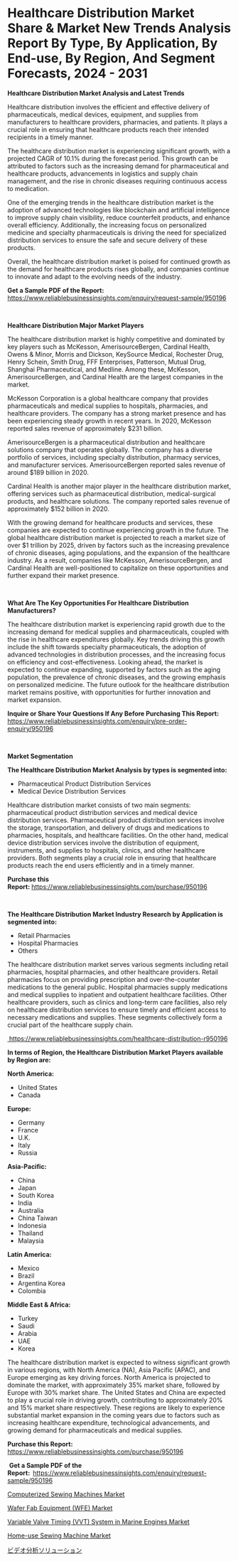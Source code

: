 <p><h1>Healthcare Distribution Market Share & Market New Trends Analysis Report By Type, By Application, By End-use, By Region, And Segment Forecasts, 2024 - 2031</h1></p><p><strong>Healthcare Distribution Market Analysis and Latest Trends</strong></p>
<p><p>Healthcare distribution involves the efficient and effective delivery of pharmaceuticals, medical devices, equipment, and supplies from manufacturers to healthcare providers, pharmacies, and patients. It plays a crucial role in ensuring that healthcare products reach their intended recipients in a timely manner.</p><p>The healthcare distribution market is experiencing significant growth, with a projected CAGR of 10.1% during the forecast period. This growth can be attributed to factors such as the increasing demand for pharmaceutical and healthcare products, advancements in logistics and supply chain management, and the rise in chronic diseases requiring continuous access to medication.</p><p>One of the emerging trends in the healthcare distribution market is the adoption of advanced technologies like blockchain and artificial intelligence to improve supply chain visibility, reduce counterfeit products, and enhance overall efficiency. Additionally, the increasing focus on personalized medicine and specialty pharmaceuticals is driving the need for specialized distribution services to ensure the safe and secure delivery of these products.</p><p>Overall, the healthcare distribution market is poised for continued growth as the demand for healthcare products rises globally, and companies continue to innovate and adapt to the evolving needs of the industry.</p></p>
<p><strong>Get a Sample PDF of the Report:&nbsp;</strong> <a href="https://www.reliablebusinessinsights.com/enquiry/request-sample/950196">https://www.reliablebusinessinsights.com/enquiry/request-sample/950196</a></p>
<p>&nbsp;</p>
<p><strong>Healthcare Distribution Major Market Players</strong></p>
<p><p>The healthcare distribution market is highly competitive and dominated by key players such as McKesson, AmerisourceBergen, Cardinal Health, Owens & Minor, Morris and Dickson, KeySource Medical, Rochester Drug, Henry Schein, Smith Drug, FFF Enterprises, Patterson, Mutual Drug, Shanghai Pharmaceutical, and Medline. Among these, McKesson, AmerisourceBergen, and Cardinal Health are the largest companies in the market.</p><p>McKesson Corporation is a global healthcare company that provides pharmaceuticals and medical supplies to hospitals, pharmacies, and healthcare providers. The company has a strong market presence and has been experiencing steady growth in recent years. In 2020, McKesson reported sales revenue of approximately $231 billion.</p><p>AmerisourceBergen is a pharmaceutical distribution and healthcare solutions company that operates globally. The company has a diverse portfolio of services, including specialty distribution, pharmacy services, and manufacturer services. AmerisourceBergen reported sales revenue of around $189 billion in 2020.</p><p>Cardinal Health is another major player in the healthcare distribution market, offering services such as pharmaceutical distribution, medical-surgical products, and healthcare solutions. The company reported sales revenue of approximately $152 billion in 2020.</p><p>With the growing demand for healthcare products and services, these companies are expected to continue experiencing growth in the future. The global healthcare distribution market is projected to reach a market size of over $1 trillion by 2025, driven by factors such as the increasing prevalence of chronic diseases, aging populations, and the expansion of the healthcare industry. As a result, companies like McKesson, AmerisourceBergen, and Cardinal Health are well-positioned to capitalize on these opportunities and further expand their market presence.</p></p>
<p>&nbsp;</p>
<p><strong>What Are The Key Opportunities For Healthcare Distribution Manufacturers?</strong></p>
<p><p>The healthcare distribution market is experiencing rapid growth due to the increasing demand for medical supplies and pharmaceuticals, coupled with the rise in healthcare expenditures globally. Key trends driving this growth include the shift towards specialty pharmaceuticals, the adoption of advanced technologies in distribution processes, and the increasing focus on efficiency and cost-effectiveness. Looking ahead, the market is expected to continue expanding, supported by factors such as the aging population, the prevalence of chronic diseases, and the growing emphasis on personalized medicine. The future outlook for the healthcare distribution market remains positive, with opportunities for further innovation and market expansion.</p></p>
<p><strong>Inquire or Share Your Questions If Any Before Purchasing This Report:</strong> <a href="https://www.reliablebusinessinsights.com/enquiry/pre-order-enquiry/950196">https://www.reliablebusinessinsights.com/enquiry/pre-order-enquiry/950196</a></p>
<p>&nbsp;</p>
<p><strong>Market Segmentation</strong></p>
<p><strong>The Healthcare Distribution Market Analysis by types is segmented into:</strong></p>
<p><ul><li>Pharmaceutical Product Distribution Services</li><li>Medical Device Distribution Services</li></ul></p>
<p><p>Healthcare distribution market consists of two main segments: pharmaceutical product distribution services and medical device distribution services. Pharmaceutical product distribution services involve the storage, transportation, and delivery of drugs and medications to pharmacies, hospitals, and healthcare facilities. On the other hand, medical device distribution services involve the distribution of equipment, instruments, and supplies to hospitals, clinics, and other healthcare providers. Both segments play a crucial role in ensuring that healthcare products reach the end users efficiently and in a timely manner.</p></p>
<p><strong>Purchase this Report:&nbsp;</strong><a href="https://www.reliablebusinessinsights.com/purchase/950196">https://www.reliablebusinessinsights.com/purchase/950196</a></p>
<p>&nbsp;</p>
<p><strong>The Healthcare Distribution Market Industry Research by Application is segmented into:</strong></p>
<p><ul><li>Retail Pharmacies</li><li>Hospital Pharmacies</li><li>Others</li></ul></p>
<p><p>The healthcare distribution market serves various segments including retail pharmacies, hospital pharmacies, and other healthcare providers. Retail pharmacies focus on providing prescription and over-the-counter medications to the general public. Hospital pharmacies supply medications and medical supplies to inpatient and outpatient healthcare facilities. Other healthcare providers, such as clinics and long-term care facilities, also rely on healthcare distribution services to ensure timely and efficient access to necessary medications and supplies. These segments collectively form a crucial part of the healthcare supply chain.</p></p>
<p><a href="https://www.reliablebusinessinsights.com/healthcare-distribution-r950196">&nbsp;https://www.reliablebusinessinsights.com/healthcare-distribution-r950196</a></p>
<p><strong>In terms of Region, the Healthcare Distribution Market Players available by Region are:</strong></p>
<p>
    <p> <strong> North America: </strong>
        <ul>
            <li>United States</li>
            <li>Canada</li>
        </ul>
        </p> 
    <p> <strong> Europe: </strong>
        <ul>
            <li>Germany</li>
            <li>France</li>
            <li>U.K.</li>
            <li>Italy</li>
            <li>Russia</li>
        </ul>
        </p> 
    <p> <strong> Asia-Pacific: </strong>
        <ul>
            <li>China</li>
            <li>Japan</li>
            <li>South Korea</li>
            <li>India</li>
            <li>Australia</li>
            <li>China Taiwan</li>
            <li>Indonesia</li>
            <li>Thailand</li>
            <li>Malaysia</li>
        </ul>
        </p> 
    <p> <strong> Latin America: </strong>
        <ul>
            <li>Mexico</li>
            <li>Brazil</li>
            <li>Argentina Korea</li>
            <li>Colombia</li>
        </ul>
        </p> 
    <p> <strong> Middle East & Africa: </strong>
        <ul>
            <li>Turkey</li>
            <li>Saudi</li>
            <li>Arabia</li>
            <li>UAE</li>
            <li>Korea</li>
        </ul>
    </p>
    </p>
<p><p>The healthcare distribution market is expected to witness significant growth in various regions, with North America (NA), Asia Pacific (APAC), and Europe emerging as key driving forces. North America is projected to dominate the market, with approximately 35% market share, followed by Europe with 30% market share. The United States and China are expected to play a crucial role in driving growth, contributing to approximately 20% and 15% market share respectively. These regions are likely to experience substantial market expansion in the coming years due to factors such as increasing healthcare expenditure, technological advancements, and growing demand for pharmaceuticals and medical supplies.</p></p>
<p><strong>Purchase this Report: </strong><a href="https://www.reliablebusinessinsights.com/purchase/950196">https://www.reliablebusinessinsights.com/purchase/950196</a></p>
<p>&nbsp;<strong>Get a Sample PDF of the Report:&nbsp;&nbsp;</strong><a href="https://www.reliablebusinessinsights.com/enquiry/request-sample/950196">https://www.reliablebusinessinsights.com/enquiry/request-sample/950196</a></p>
<p><strong></strong></p>
<p><p><a href="https://www.linkedin.com/pulse/computerized-sewing-machines-market-size-growing-cagr-124-report-erzjc?trackingId=bMtPvUC05sEkbEg78Wl87Q%3D%3D">Computerized Sewing Machines Market</a></p><p><a href="https://github.com/abdillahsp58/Market-Research-Report-List-1/blob/main/wafer-fab-equipment-wfe-market.md">Wafer Fab Equipment (WFE) Market</a></p><p><a href="https://github.com/irjbaube82/Market-Research-Report-List-1/blob/main/variable-valve-timing-vvt-system-in-marine-engines-market.md">Variable Valve Timing (VVT) System in Marine Engines Market</a></p><p><a href="https://www.linkedin.com/pulse/home-use-sewing-machine-market-global-regional-analysis-2024--nwnpc?trackingId=ikvavZ%2FXIUiheQ1rIfbNng%3D%3D">Home-use Sewing Machine Market</a></p><p><a href="https://github.com/VinceMarvin1/Market-Research-Report-List-1/blob/main/4483368171093.md">ビデオ分析ソリューション</a></p></p>